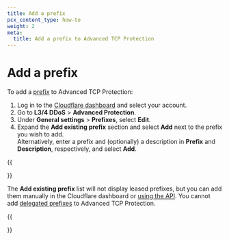 ```yaml
---
title: Add a prefix
pcx_content_type: how-to
weight: 2
meta:
  title: Add a prefix to Advanced TCP Protection
---
```


# Add a prefix

To add a [prefix](/ddos-protection/advanced-ddos-systems/concepts/#prefixes) to Advanced TCP Protection:

1. Log in to the [Cloudflare dashboard](https://dash.cloudflare.com) and select your account.
2. Go to **L3/4 DDoS** > **Advanced Protection**.
3. Under **General settings** > **Prefixes**, select **Edit**.
4. Expand the **Add existing prefix** section and select **Add** next to the prefix you wish to add.<br>
Alternatively, enter a prefix and (optionally) a description in **Prefix** and **Description**, respectively, and select **Add**.

{{<Aside type="note" header="Note">}}

The **Add existing prefix** list will not display leased prefixes, but you can add them manually in the Cloudflare dashboard or [using the API](/ddos-protection/advanced-ddos-systems/api/). You cannot add [delegated prefixes](/byoip/concepts/prefix-delegations/) to Advanced TCP Protection.

{{</Aside>}}